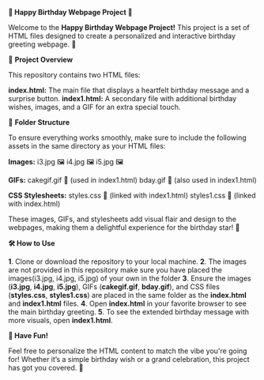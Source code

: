 **🎉 Happy Birthday Webpage Project 🎂**

Welcome to the **Happy Birthday Webpage Project!** This project is a set of HTML files designed to create a personalized and interactive birthday greeting webpage. 🎁

🌟 **Project Overview**

This repository contains two HTML files:

**index.html:** The main file that displays a heartfelt birthday message and a surprise button.
**index1.html:** A secondary file with additional birthday wishes, images, and a GIF for an extra special touch.

📁 **Folder Structure**

To ensure everything works smoothly, make sure to include the following assets in the same directory as your HTML files:

**Images:**
i3.jpg 🖼️
i4.jpg 🖼️
i5.jpg 🖼️

**GIFs:**
cakegif.gif 🎂 (used in index1.html)
bday.gif 🎉 (also used in index1.html)

**CSS Stylesheets:**
styles.css 🎨 (linked with index1.html)
styles1.css 🎨 (linked with index.html)

These images, GIFs, and stylesheets add visual flair and design to the webpages, making them a delightful experience for the birthday star! 🌟

**🛠️ How to Use**

**1**. Clone or download the repository to your local machine.
**2**. The images are not provided in this repository make sure you have placed the images(i3.jpg, i4.jpg, i5.jpg) of your own in the folder
**3**. Ensure the images (**i3.jpg**, **i4.jpg**, **i5.jpg**), GIFs (**cakegif.gif**, **bday.gif**), and CSS files (**styles.css**, **styles1.css**) are placed in the same folder as the **index.html** and **index1.html** files.
**4**. Open **index.html** in your favorite browser to see the main birthday greeting.
**5**. To see the extended birthday message with more visuals, open **index1.html**.

**🎉 Have Fun!**

Feel free to personalize the HTML content to match the vibe you're going for! Whether it’s a simple birthday wish or a grand celebration, this project has got you covered. 💌
